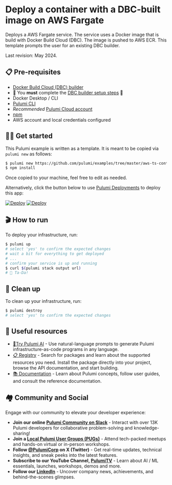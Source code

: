 # Deploy a container with a DBC-built image on AWS Fargate

Deploys a AWS Fargate service. The service uses a Docker image that is build with Docker Build Cloud (DBC). The image is pushed to AWS ECR. This template prompts the user for an existing DBC builder.

Last revision: May 2024.

## 📋 Pre-requisites

- [Docker Build Cloud (DBC) builder](https://build.docker.com/)  
- 🚨 You **must** complete the [DBC builder setup steps](https://docs.docker.com/build/cloud/setup/#steps) 🚨
- Docker Desktop / CLI
- [Pulumi CLI](https://www.pulumi.com/docs/get-started/install/)
- *Recommended* [Pulumi Cloud account](https://app.pulumi.com/signup)
- [npm](https://www.npmjs.com/get-npm)
- AWS account and local credentials configured

## 👩‍🏫 Get started

This Pulumi example is written as a template. It is meant to be copied via `pulumi new` as follows:

```bash
$ pulumi new https://github.com/pulumi/examples/tree/master/aws-ts-containers-dbc
$ npm install
```

Once copied to your machine, feel free to edit as needed.

Alternatively, click the button below to use [Pulumi Deployments](https://www.pulumi.com/docs/pulumi-cloud/deployments/) to deploy this app:

[![Deploy](../.buttons/deploy-with-pulumi-dark.svg)](https://app.pulumi.com/new?template=https://github.com/pulumi/examples/blob/master/aws-ts-containers-dbc)
[![Deploy](../.buttons/deploy-with-pulumi-light.svg)](https://app.pulumi.com/new?template=https://github.com/pulumi/examples/blob/master/aws-ts-containers-dbc/README.md#gh-dark-mode-only)

## 🎬 How to run

To deploy your infrastructure, run:

```bash
$ pulumi up
# select 'yes' to confirm the expected changes
# wait a bit for everything to get deployed
# ...
# confirm your service is up and running
$ curl $(pulumi stack output url)
# 🎉 Ta-Da! 
```

## 🧹 Clean up

To clean up your infrastructure, run:

```bash
$ pulumi destroy
# select 'yes' to confirm the expected changes
```

## 🧐 Useful resources

- [🤖Try Pulumi AI](https://www.pulumi.com/ai) - Use natural-language prompts to generate Pulumi infrastructure-as-code programs in any language.
- [📋 Registry](https://www.pulumi.com/registry/) - Search for packages and learn about the supported resources you need. Install the package directly into your project, browse the API documentation, and start building.
- [📚 Documentation](https://www.pulumi.com/docs/) - Learn about Pulumi concepts, follow user guides, and consult the reference documentation.

## 🏘️ Community and Social

Engage with our community to elevate your developer experience:

- **Join our online [Pulumi Community on Slack](https://slack.pulumi.com/)** - Interact with over 13K Pulumi developers for collaborative problem-solving and knowledge-sharing!
- **Join a [Local Pulumi User Groups (PUGs)](https://www.meetup.com/pro/pugs/)** -  Attend tech-packed meetups and hands-on virtual or in-person workshops.
- **Follow [@PulumiCorp](https://twitter.com/PulumiCorp) on X (Twitter)** - Get real-time updates, technical insights, and sneak peeks into the latest features.
- **Subscribe to our YouTube Channel, [PulumiTV](https://www.youtube.com/@PulumiTV)** - Learn about AI / ML essentials, launches, workshops, demos and more.
- **Follow our [LinkedIn](https://www.linkedin.com/company/pulumi/)** - Uncover company news, achievements, and behind-the-scenes glimpses.

